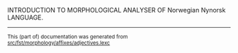 
INTRODUCTION TO MORPHOLOGICAL ANALYSER OF Norwegian Nynorsk LANGUAGE.

* * *

<small>This (part of) documentation was generated from [src/fst/morphology/affixes/adjectives.lexc](https://github.com/giellalt/lang-nno/blob/main/src/fst/morphology/affixes/adjectives.lexc)</small>
